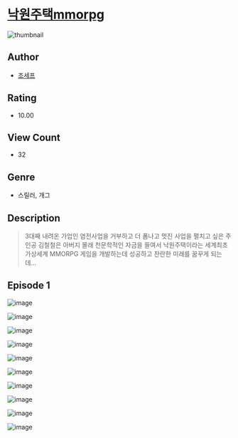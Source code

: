# [낙원주택mmorpg](https://comic.naver.com/challenge/list?titleId=810480)
![thumbnail](https://image-comic.pstatic.net/user_contents_data/challenge_comic/2023/05/23/358498/upload_7234579142017234738_480x623.jpeg)

## Author
- [조세프](https://comic.naver.com/artistTitle?id=358498)

## Rating
- 10.00

## View Count
- 32

## Genre
- 스릴러, 개그

## Description
> 3대째 내려온 가업인 염전사업을 거부하고 더 폼나고 멋진 사업을 펼치고 싶은 주인공 김철철은 아버지 몰래 천문학적인 자금을 들여서 낙원주택이라는 세계최초 가상세계 MMORPG 게임을 개발하는데 성공하고 찬란한 미래를 꿈꾸게 되는데...


## Episode 1
![image](https://image-comic.pstatic.net/user_contents_data/challenge_comic/2023/05/23/358498/upload_7149526196759781987.jpeg)

![image](https://image-comic.pstatic.net/user_contents_data/challenge_comic/2023/05/23/358498/upload_3846414072277906018.jpeg)

![image](https://image-comic.pstatic.net/user_contents_data/challenge_comic/2023/05/23/358498/upload_4062588147109880677.jpeg)

![image](https://image-comic.pstatic.net/user_contents_data/challenge_comic/2023/05/23/358498/upload_3905799769791226468.jpeg)

![image](https://image-comic.pstatic.net/user_contents_data/challenge_comic/2023/05/23/358498/upload_3545794368955822437.jpeg)

![image](https://image-comic.pstatic.net/user_contents_data/challenge_comic/2023/05/23/358498/upload_4063712719972754997.jpeg)

![image](https://image-comic.pstatic.net/user_contents_data/challenge_comic/2023/05/23/358498/upload_3545005142962366008.jpeg)

![image](https://image-comic.pstatic.net/user_contents_data/challenge_comic/2023/05/23/358498/upload_3474919862468621154.jpeg)

![image](https://image-comic.pstatic.net/user_contents_data/challenge_comic/2023/05/23/358498/upload_4122536627139721013.jpeg)

![image](https://image-comic.pstatic.net/user_contents_data/challenge_comic/2023/05/23/358498/upload_7366026839396148281.jpeg)
